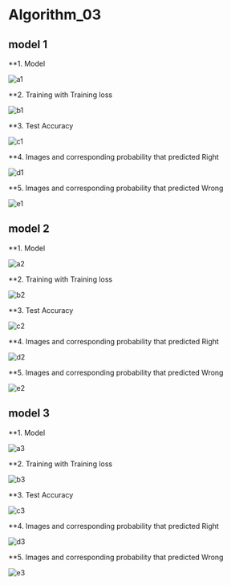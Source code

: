 # Algorithm_03

## model 1
**1. Model

![a1](https://user-images.githubusercontent.com/63901518/83423185-97950780-a465-11ea-8318-3329a23f6a71.PNG)

**2. Training with Training loss

![b1](https://user-images.githubusercontent.com/63901518/83423209-a085d900-a465-11ea-8e5e-fb8f0a0755a1.PNG)

**3. Test Accuracy

![c1](https://user-images.githubusercontent.com/63901518/83423216-a1b70600-a465-11ea-9ef0-f43c37c2b818.PNG)

**4. Images and corresponding probability that predicted Right

![d1](https://user-images.githubusercontent.com/63901518/83423219-a2e83300-a465-11ea-855b-32c21001c077.PNG)

**5. Images and corresponding probability that predicted Wrong

![e1](https://user-images.githubusercontent.com/63901518/83423223-a4196000-a465-11ea-8339-6999122f7056.PNG)


## model 2
**1. Model

![a2](https://user-images.githubusercontent.com/63901518/83423201-9ebc1580-a465-11ea-9d76-8650afa017af.PNG)

**2. Training with Training loss

![b2](https://user-images.githubusercontent.com/63901518/83423212-a11e6f80-a465-11ea-8f61-18e23551e2ec.PNG)

**3. Test Accuracy

![c2](https://user-images.githubusercontent.com/63901518/83423217-a24f9c80-a465-11ea-987f-173c95d3bd6d.PNG)

**4. Images and corresponding probability that predicted Right

![d2](https://user-images.githubusercontent.com/63901518/83423221-a2e83300-a465-11ea-9c57-31ebe11ed422.PNG)

**5. Images and corresponding probability that predicted Wrong

![e2](https://user-images.githubusercontent.com/63901518/83423228-a54a8d00-a465-11ea-86e9-37d888c91a6b.PNG)

## model 3
**1. Model

![a3](https://user-images.githubusercontent.com/63901518/83423205-9f54ac00-a465-11ea-8d3d-fcbed224ecc2.PNG)

**2. Training with Training loss

![b3](https://user-images.githubusercontent.com/63901518/83423214-a1b70600-a465-11ea-8935-0152d3d6f8ca.PNG)

**3. Test Accuracy

![c3](https://user-images.githubusercontent.com/63901518/83423218-a24f9c80-a465-11ea-86a4-0c769300de2c.PNG)

**4. Images and corresponding probability that predicted Right

![d3](https://user-images.githubusercontent.com/63901518/83423222-a380c980-a465-11ea-98c2-5226c81ac08d.PNG)

**5. Images and corresponding probability that predicted Wrong

![e3](https://user-images.githubusercontent.com/63901518/83423241-a8de1400-a465-11ea-924a-f09b7aa30a12.PNG)

